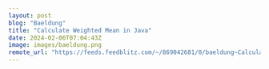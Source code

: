 ```yaml
---
layout: post
blog: "Baeldung"
title: "Calculate Weighted Mean in Java"
date: 2024-02-06T07:04:43Z
image: images/baeldung.png
remote_url: "https://feeds.feedblitz.com/~/869042681/0/baeldung~Calculate-Weighted-Mean-in-Java"
---
```

